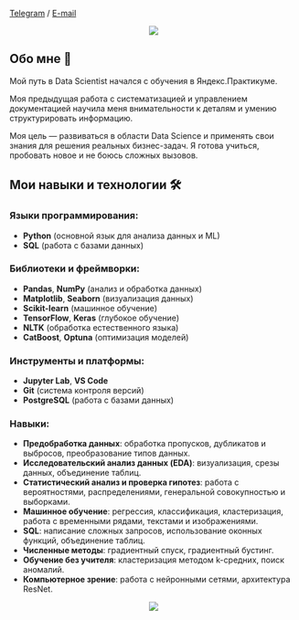 [Telegram](https://t.me/sasha_broro) / [E-mail](sasha.bro82@gmail.com) 

<div align="center">
  <img src="https://github.com/user-attachments/assets/31b2ca90-184a-47e9-b37d-591ccd6254ee">
</div>

## Обо мне 👋
Мой путь в Data Scientist  начался с обучения в Яндекс.Практикуме. 

Моя предыдущая работа с систематизацией и управлением документацией научила меня внимательности к деталям и умению структурировать информацию.

Моя цель — развиваться в области Data Science и применять свои знания для решения реальных бизнес-задач. Я готова учиться, пробовать новое и не боюсь сложных вызовов.


## Мои навыки и технологии 🛠️

### Языки программирования:
- **Python** (основной язык для анализа данных и ML)
- **SQL** (работа с базами данных)

### Библиотеки и фреймворки:
- **Pandas**, **NumPy** (анализ и обработка данных)
- **Matplotlib**, **Seaborn** (визуализация данных)
- **Scikit-learn** (машинное обучение)
- **TensorFlow**, **Keras** (глубокое обучение)
- **NLTK** (обработка естественного языка)
- **CatBoost**, **Optuna** (оптимизация моделей)

### Инструменты и платформы:
- **Jupyter Lab**, **VS Code**
- **Git** (система контроля версий)
- **PostgreSQL** (работа с базами данных)

### Навыки:
- **Предобработка данных**: обработка пропусков, дубликатов и выбросов, преобразование типов данных.
- **Исследовательский анализ данных (EDA)**: визуализация, срезы данных, объединение таблиц.
- **Статистический анализ и проверка гипотез**: работа с вероятностями, распределениями, генеральной совокупностью и выборками.
- **Машинное обучение**: регрессия, классификация, кластеризация, работа с временными рядами, текстами и изображениями.
- **SQL**: написание сложных запросов, использование оконных функций, объединение таблиц.
- **Численные методы**: градиентный спуск, градиентный бустинг.
- **Обучение без учителя**: кластеризация методом k-средних, поиск аномалий.
- **Компьютерное зрение**: работа с нейронными сетями, архитектура ResNet.

<div align="center">
  <img src="https://github.com/user-attachments/assets/22f9bbd0-f33c-4719-aeb5-5581a7201116">
</div>
